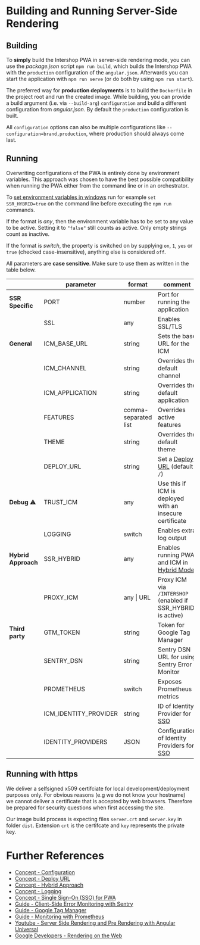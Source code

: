 <!--
kb_guide
kb_pwa
kb_everyone
kb_sync_latest_only
-->

# Building and Running Server-Side Rendering

## Building

To **simply** build the Intershop PWA in server-side rendering mode, you can use the _package.json_ script `npm run build`, which builds the Intershop PWA with the `production` configuration of the `angular.json`.
Afterwards you can start the application with `npm run serve` (or do both by using `npm run start`).

The preferred way for **production deployments** is to build the `Dockerfile` in the project root and run the created image.
While building, you can provide a build argument (i.e. via `--build-arg`) `configuration` and build a different configuration from _angular.json_.
By default the `production` configuration is built.

All `configuration` options can also be multiple configurations like `--configuration=brand,production`, where production should always come last.

## Running

Overwriting configurations of the PWA is entirely done by environment variables.
This approach was chosen to have the best possible compatibility when running the PWA either from the command line or in an orchestrator.

To [set environment variables in windows](https://docs.microsoft.com/en-us/windows-server/administration/windows-commands/set_1) run for example `set SSR_HYBRID=true` on the command line before executing the `npm run` commands.

If the format is _any_, then the environment variable has to be set to any value to be active.
Setting it to `"false"` still counts as active.
Only empty strings count as inactive.

If the format is _switch_, the property is switched on by supplying `on`, `1`, `yes` or `true` (checked case-insensitive), anything else is considered `off`.

All parameters are **case sensitive**.
Make sure to use them as written in the table below.

|                     | parameter             | format               | comment                                                      |
| ------------------- | --------------------- | -------------------- | ------------------------------------------------------------ |
| **SSR Specific**    | PORT                  | number               | Port for running the application                             |
|                     | SSL                   | any                  | Enables SSL/TLS                                              |
| **General**         | ICM_BASE_URL          | string               | Sets the base URL for the ICM                                |
|                     | ICM_CHANNEL           | string               | Overrides the default channel                                |
|                     | ICM_APPLICATION       | string               | Overrides the default application                            |
|                     | FEATURES              | comma-separated list | Overrides active features                                    |
|                     | THEME                 | string               | Overrides the default theme                                  |
|                     | DEPLOY_URL            | string               | Set a [Deploy URL][concept-deploy-url] (default `/`)         |
| **Debug** :warning: | TRUST_ICM             | any                  | Use this if ICM is deployed with an insecure certificate     |
|                     | LOGGING               | switch               | Enables extra log output                                     |
| **Hybrid Approach** | SSR_HYBRID            | any                  | Enables running PWA and ICM in [Hybrid Mode][concept-hybrid] |
|                     | PROXY_ICM             | any \| URL           | Proxy ICM via `/INTERSHOP` (enabled if SSR_HYBRID is active) |
| **Third party**     | GTM_TOKEN             | string               | Token for Google Tag Manager                                 |
|                     | SENTRY_DSN            | string               | Sentry DSN URL for using Sentry Error Monitor                |
|                     | PROMETHEUS            | switch               | Exposes Prometheus metrics                                   |
|                     | ICM_IDENTITY_PROVIDER | string               | ID of Identity Provider for [SSO][concept-sso]               |
|                     | IDENTITY_PROVIDERS    | JSON                 | Configuration of Identity Providers for [SSO][concept-sso]   |

## Running with https

We deliver a selfsigned x509 certifciate for local development/deployment purposes only.
For obvious reasons (e.g we do not know your hostname) we cannot deliver a certificate that is accepted by web browsers.
Therefore be prepared for security questions when first accessing the site.

Our image build process is expecting files `server.crt` and `server.key` in folder `dist`.
Extension `crt` is the certifcate and `key` represents the private key.

# Further References

- [Concept - Configuration](../concepts/configuration.md)
- [Concept - Deploy URL][concept-deploy-url]
- [Concept - Hybrid Approach][concept-hybrid]
- [Concept - Logging](../concepts/logging.md)
- [Concept - Single Sign-On (SSO) for PWA][concept-sso]
- [Guide - Client-Side Error Monitoring with Sentry](./sentry-error-monitoring.md)
- [Guide - Google Tag Manager](./google-tag-manager.md)
- [Guide - Monitoring with Prometheus](./prometheus-monitoring.md)
- [Youtube - Server Side Rendering and Pre Rendering with Angular Universal](https://youtu.be/-VDOAjzLcvQ)
- [Google Developers - Rendering on the Web](https://developers.google.com/web/updates/2019/02/rendering-on-the-web)

[concept-sso]: ../concepts/sso.md
[concept-hybrid]: ../concepts/hybrid-approach.md
[concept-deploy-url]: ../concepts/deploy-url.md

